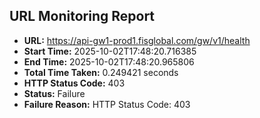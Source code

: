 ## URL Monitoring Report

- **URL:** https://api-gw1-prod1.fisglobal.com/gw/v1/health
- **Start Time:** 2025-10-02T17:48:20.716385
- **End Time:** 2025-10-02T17:48:20.965806
- **Total Time Taken:** 0.249421 seconds
- **HTTP Status Code:** 403
- **Status:** Failure
- **Failure Reason:** HTTP Status Code: 403
